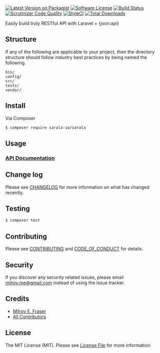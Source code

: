 [![Latest Version on Packagist][ico-version]][link-packagist]
[![Software License][ico-license]](LICENSE.md)
[![Build Status][ico-ci]][link-ci]
[![Scrutinizer Code Quality](https://scrutinizer-ci.com/g/sarala-io/sarala-laravel/badges/quality-score.png?b=master)](https://scrutinizer-ci.com/g/sarala-io/sarala-laravel/?branch=master)
[![StyleCI](https://github.styleci.io/repos/163845768/shield?branch=master)](https://github.styleci.io/repos/163845768)
[![Total Downloads][ico-downloads]][link-downloads]

Easily build truly RESTful API with Laravel + {json:api}

## Structure

If any of the following are applicable to your project, then the directory structure should follow industry best practices by being named the following.

```
bin/        
config/
src/
tests/
vendor/
```


## Install

Via Composer

``` bash
$ composer require sarala-io/sarala
```

## Usage

### [API Documentation](https://sarala-io.github.io/sarala-laravel-docs/guide/) 

## Change log

Please see [CHANGELOG](CHANGELOG.md) for more information on what has changed recently.

## Testing

``` bash
$ composer test
```

## Contributing

Please see [CONTRIBUTING](CONTRIBUTING.md) and [CODE_OF_CONDUCT](CODE_OF_CONDUCT.md) for details.

## Security

If you discover any security related issues, please email milroy.me@gmail.com instead of using the issue tracker.

## Credits

- [Milroy E. Fraser][link-author]
- [All Contributors][link-contributors]

## License

The MIT License (MIT). Please see [License File](LICENSE.md) for more information.

[ico-version]: https://img.shields.io/packagist/v/sarala-io/sarala.svg?style=flat-square
[ico-license]: https://img.shields.io/badge/license-MIT-brightgreen.svg?style=flat-square
[ico-ci]: https://github.com/sarala-io/sarala/workflows/CI/badge.svg
[ico-scrutinizer]: https://img.shields.io/scrutinizer/coverage/g/sarala-io/sarala.svg?style=flat-square
[ico-code-quality]: https://img.shields.io/scrutinizer/g/sarala-io/sarala.svg?style=flat-square
[ico-downloads]: https://img.shields.io/packagist/dt/sarala-io/sarala.svg?style=flat-square

[link-packagist]: https://packagist.org/packages/sarala-io/sarala
[link-ci]: https://github.com/sarala-io/sarala/actions
[link-scrutinizer]: https://scrutinizer-ci.com/g/sarala-io/sarala/code-structure
[link-code-quality]: https://scrutinizer-ci.com/g/sarala-io/sarala
[link-downloads]: https://packagist.org/packages/sarala-io/sarala
[link-author]: https://github.com/milroyfraser
[link-contributors]: ../../contributors
